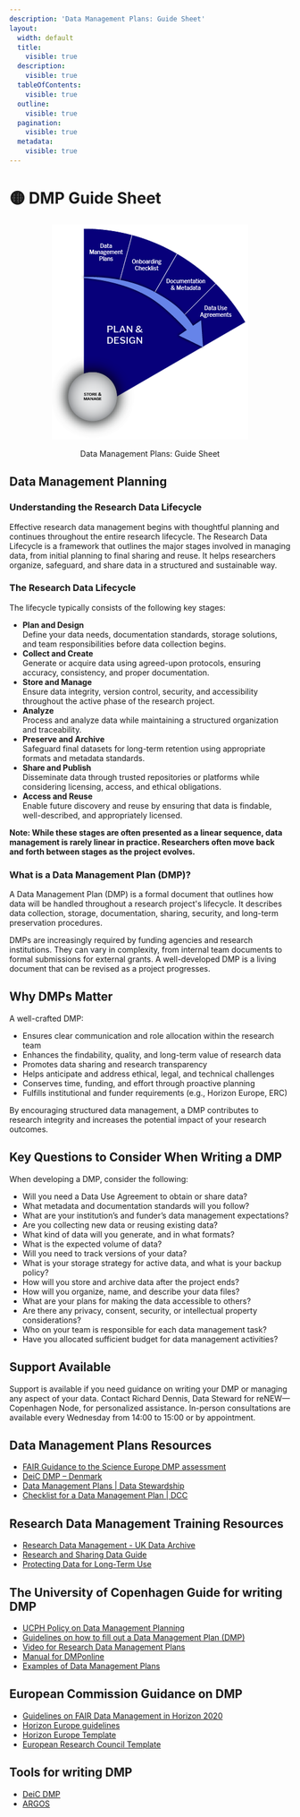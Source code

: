 ```yaml
---
description: 'Data Management Plans: Guide Sheet'
layout:
  width: default
  title:
    visible: true
  description:
    visible: true
  tableOfContents:
    visible: true
  outline:
    visible: true
  pagination:
    visible: true
  metadata:
    visible: true
---
```


# 🟡 DMP Guide Sheet

<div align="center" data-full-width="true"><figure><img src="../../../.gitbook/assets/1.png" alt=""><figcaption><p>Data Management Plans: Guide Sheet</p></figcaption></figure></div>

## Data Management Planning

### **Understanding the Research Data Lifecycle**

Effective research data management begins with thoughtful planning and continues throughout the entire research lifecycle. The Research Data Lifecycle is a framework that outlines the major stages involved in managing data, from initial planning to final sharing and reuse. It helps researchers organize, safeguard, and share data in a structured and sustainable way.

### The Research Data Lifecycle

The lifecycle typically consists of the following key stages:

* **Plan and Design**\
  Define your data needs, documentation standards, storage solutions, and team responsibilities before data collection begins.
* **Collect and Create**\
  Generate or acquire data using agreed-upon protocols, ensuring accuracy, consistency, and proper documentation.
* **Store and Manage**\
  Ensure data integrity, version control, security, and accessibility throughout the active phase of the research project.
* **Analyze**\
  Process and analyze data while maintaining a structured organization and traceability.
* **Preserve and Archive**\
  Safeguard final datasets for long-term retention using appropriate formats and metadata standards.
* **Share and Publish**\
  Disseminate data through trusted repositories or platforms while considering licensing, access, and ethical obligations.
* **Access and Reuse**\
  Enable future discovery and reuse by ensuring that data is findable, well-described, and appropriately licensed.

**Note: While these stages are often presented as a linear sequence, data management is rarely linear in practice. Researchers often move back and forth between stages as the project evolves.**

### What is a Data Management Plan (DMP)?

A Data Management Plan (DMP) is a formal document that outlines how data will be handled throughout a research project's lifecycle. It describes data collection, storage, documentation, sharing, security, and long-term preservation procedures.

DMPs are increasingly required by funding agencies and research institutions. They can vary in complexity, from internal team documents to formal submissions for external grants. A well-developed DMP is a living document that can be revised as a project progresses.

## Why DMPs Matter

A well-crafted DMP:

* Ensures clear communication and role allocation within the research team
* Enhances the findability, quality, and long-term value of research data
* Promotes data sharing and research transparency
* Helps anticipate and address ethical, legal, and technical challenges
* Conserves time, funding, and effort through proactive planning
* Fulfills institutional and funder requirements (e.g., Horizon Europe, ERC)

By encouraging structured data management, a DMP contributes to research integrity and increases the potential impact of your research outcomes.

## Key Questions to Consider When Writing a DMP

When developing a DMP, consider the following:

* Will you need a Data Use Agreement to obtain or share data?
* What metadata and documentation standards will you follow?
* What are your institution’s and funder’s data management expectations?
* Are you collecting new data or reusing existing data?
* What kind of data will you generate, and in what formats?
* What is the expected volume of data?
* Will you need to track versions of your data?
* What is your storage strategy for active data, and what is your backup policy?
* How will you store and archive data after the project ends?
* How will you organize, name, and describe your data files?
* What are your plans for making the data accessible to others?
* Are there any privacy, consent, security, or intellectual property considerations?
* Who on your team is responsible for each data management task?
* Have you allocated sufficient budget for data management activities?

## Support Available

Support is available if you need guidance on writing your DMP or managing any aspect of your data. Contact Richard Dennis, Data Steward for reNEW—Copenhagen Node, for personalized assistance. In-person consultations are available every Wednesday from 14:00 to 15:00 or by appointment.

## **Data Management Plans Resources**

* [FAIR Guidance to the Science Europe DMP assessment](https://bit.ly/3HbRMz7)
* [DeiC DMP – Denmark](https://bit.ly/3NZTia4)
* [Data Management Plans | Data Stewardship](https://bit.ly/3b56r3a)
* [Checklist for a Data Management Plan | DCC](https://bit.ly/3NYUkmM)

## **Research Data Management Training Resources**

* [Research Data Management - UK Data Archive](https://bit.ly/3xVW3Un)
* [Research and Sharing Data Guide](https://bit.ly/3O1Il7W)
* [Protecting Data for Long-Term Use](https://bit.ly/3QoE6Vs)

## **The University of Copenhagen Guide for writing DMP**

* [UCPH Policy on Data Management Planning](https://kunet.ku.dk/work-areas/research/data/Documents/UCPHPolicyforResearchDataManagement2022-EN.pdf)
* [Guidelines on how to fill out a Data Management Plan (DMP)](https://kunet.ku.dk/work-areas/research/data/data-management-plans/Pages/default.aspx)
* [Video for Research Data Management Plans](https://kunet.ku.dk/work-areas/research/data/data-management-plans/Pages/default.aspx)
* [Manual for DMPonline](https://kunet.ku.dk/work-areas/research/data/data-management-plans/Documents/DMPonline%20-%20UCPH%20manual.pdf)
* [Examples of Data Management Plans](https://kunet.ku.dk/work-areas/research/data/data-management-plans/Documents/DMPonline%20-%20UCPH%20manual.pdf)

## **European Commission Guidance on DMP**

* [Guidelines on FAIR Data Management in Horizon 2020](https://ec.europa.eu/research/participants/data/ref/h2020/grants_manual/hi/oa_pilot/h2020-hi-oa-data-mgt_en.pdf)
* [Horizon Europe guidelines](https://kunet.ku.dk/work-areas/research/data/data-management-plans/Documents/Guidelines%20for%20Horizon%20Europe's%20data%20management%20plan%20template.pdf)
* [Horizon Europe Template](https://kunet.ku.dk/work-areas/research/data/data-management-plans/Documents/Horizon%20Europe%20DMP%20template.docx)
* [European Research Council Template](https://kunet.ku.dk/work-areas/research/data/data-management-plans/Documents/ERC-Data-Management-Plan.docx)

## **Tools for writing DMP**

* [DeiC DMP](https://dmp.deic.dk/)
* [ARGOS](https://argos.openaire.eu/home)
